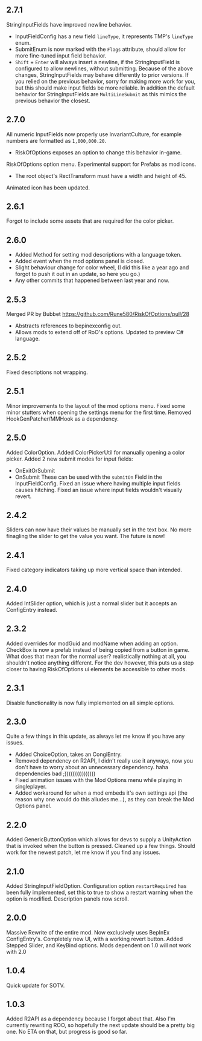 ## 2.7.1
StringInputFields have improved newline behavior.
- InputFieldConfig has a new field `lineType`, it represents TMP's `lineType` enum.
- SubmitEnum is now marked with the `Flags` attribute, should allow for more fine-tuned input field behavior.
- `Shift` + `Enter` will always insert a newline, if the StringInputField is configured to allow newlines, without submitting.
Because of the above changes, StringInputFields may behave differently to prior versions. If you relied on the
previous behavior, sorry for making more work for you, but this should make input fields be more reliable.
In addition the default behavior for StringInputFields are `MultiLineSubmit` as this mimics the previous
behavior the closest.

## 2.7.0
All numeric InputFields now properly use InvariantCulture, for example numbers are formatted as `1,000,000.20`.
- RiskOfOptions exposes an option to change this behavior in-game.

RiskOfOptions option menu.
Experimental support for Prefabs as mod icons.
- The root object's RectTransform must have a width and height of 45.

Animated icon has been updated.

## 2.6.1
Forgot to include some assets that are required for the color picker.

## 2.6.0
- Added Method for setting mod descriptions with a language token.
- Added event when the mod options panel is closed.
- Slight behaviour change for color wheel, (I did this like a year ago and forgot to push it out in an update, so here you go.)
- Any other commits that happened between last year and now.

## 2.5.3
Merged PR by Bubbet https://github.com/Rune580/RiskOfOptions/pull/28
- Abstracts references to bepinexconfig out.
- Allows mods to extend off of RoO's options.
Updated to preview C# language.

## 2.5.2
Fixed descriptions not wrapping.

## 2.5.1
Minor improvements to the layout of the mod options menu.
Fixed some minor stutters when opening the settings menu for the first time.
Removed HookGenPatcher/MMHook as a dependency.

## 2.5.0
Added ColorOption.
Added ColorPickerUtil for manually opening a color picker.
Added 2 new submit modes for input fields:
- OnExitOrSubmit
- OnSubmit
These can be used with the `submitOn` Field in the InputFieldConfig.
Fixed an issue where having multiple input fields causes hitching.
Fixed an issue where input fields wouldn't visually revert.

## 2.4.2
Sliders can now have their values be manually set in the text box. No more finagling the slider to get the value you want.
The future is now!

## 2.4.1
Fixed category indicators taking up more vertical space than intended.

## 2.4.0
Added IntSlider option, which is just a normal slider but it accepts an ConfigEntry<int> instead.

## 2.3.2
Added overrides for modGuid and modName when adding an option.
CheckBox is now a prefab instead of being copied from a button in game. What does that mean for the normal user?
realistically nothing at all, you shouldn't notice anything different. For the dev however, this puts us a step closer
to having RiskOfOptions ui elements be accessible to other mods.

## 2.3.1
Disable functionality is now fully implemented on all simple options.

## 2.3.0
Quite a few things in this update, as always let me know if you have any issues.
- Added ChoiceOption, takes an CongiEntry<enum>.
- Removed dependency on R2API, I didn't really use it anyways, now you don't have to worry about an unnecessary dependency.
haha dependencies bad ;))))))))))))))))
- Fixed animation issues with the Mod Options menu while playing in singleplayer.
- Added workaround for when a mod embeds it's own settings api (the reason why one would do this alludes me...),
as they can break the Mod Options panel.

## 2.2.0
Added GenericButtonOption which allows for devs to supply a UnityAction that is invoked when the button is pressed.
Cleaned up a few things. Should work for the newest patch, let me know if you find any issues.

## 2.1.0
Added StringInputFieldOption. Configuration option `restartRequired` has been fully implemented,
set this to true to show a restart warning when the option is modified. Description panels now scroll.

## 2.0.0
Massive Rewrite of the entire mod. Now exclusively uses BepInEx ConfigEntry's.
Completely new UI, with a working revert button. Added Stepped Slider, and KeyBind options.
Mods dependent on 1.0 will not work with 2.0

## 1.0.4
Quick update for SOTV.

## 1.0.3
Added R2API as a dependency because I forgot about that. Also I'm currently rewriting ROO,
so hopefully the next update should be a pretty big one. No ETA on that, but progress is good
so far.